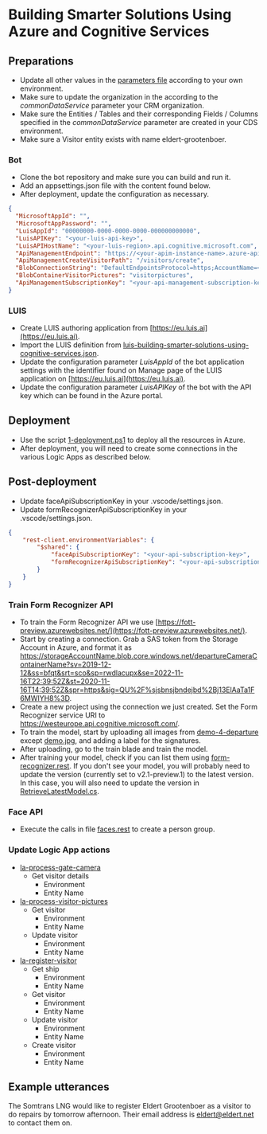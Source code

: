 # Building Smarter Solutions Using Azure and Cognitive Services

## Preparations

- Update all other values in the [parameters file](./code/azuredeploy.parameters.json) according to your own environment.
- Make sure to update the organization in the according to the _commonDataService_ parameter your CRM organization.
- Make sure the Entities / Tables and their corresponding Fields / Columns specified in the _commonDataService_ parameter are created in your CDS environment.
- Make sure a Visitor entity exists with name eldert-grootenboer.

### Bot

- Clone the bot repository and make sure you can build and run it.
- Add an appsettings.json file with the content found below.
- After deployment, update the configuration as necessary.

```json
{
  "MicrosoftAppId": "",
  "MicrosoftAppPassword": "",
  "LuisAppId": "00000000-0000-0000-0000-000000000000",
  "LuisAPIKey": "<your-luis-api-key>",
  "LuisAPIHostName": "<your-luis-region>.api.cognitive.microsoft.com",
  "ApiManagementEndpoint": "https://<your-apim-instance-name>.azure-api.net",
  "ApiManagementCreateVisitorPath": "/visitors/create",
  "BlobConnectionString": "DefaultEndpointsProtocol=https;AccountName=<your-storage-account-name>;AccountKey=<your-storage-account-key>;EndpointSuffix=core.windows.net",
  "BlobContainerVisitorPictures": "visitorpictures",
  "ApiManagementSubscriptionKey": "<your-api-management-subscription-key>"
}
```

### LUIS

- Create LUIS authoring application from [https://eu.luis.ai](https://eu.luis.ai).
- Import the LUIS definition from [luis-building-smarter-solutions-using-cognitive-services.json](./code/iac/cognitive-services/luis-models/luis-building-smarter-solutions-using-cognitive-services.json).
- Update the configuration parameter _LuisAppId_ of the bot application settings with the identifier found on Manage page of the LUIS application on [https://eu.luis.ai](https://eu.luis.ai).
- Update the configuration parameter _LuisAPIKey_ of the bot with the API key which can be found in the Azure portal.

## Deployment

- Use the script [1-deployment.ps1](./code/iac/1-deployment.ps1) to deploy all the resources in Azure.
- After deployment, you will need to create some connections in the various Logic Apps as described below.

## Post-deployment

- Update faceApiSubscriptionKey in your .vscode/settings.json.
- Update formRecognizerApiSubscriptionKey in your .vscode/settings.json.

```json
{
    "rest-client.environmentVariables": {
        "$shared": {
            "faceApiSubscriptionKey": "<your-api-subscription-key>",
            "formRecognizerApiSubscriptionKey": "<your-api-subscription-key>"
        }
    }
}
```

### Train Form Recognizer API

- To train the Form Recognizer API we use [https://fott-preview.azurewebsites.net/](https://fott-preview.azurewebsites.net/).
- Start by creating a connection. Grab a SAS token from the Storage Account in Azure, and format it as <https://storageAccountName.blob.core.windows.net/departureCameraContainerName?sv=2019-12-12&ss=bfqt&srt=sco&sp=rwdlacupx&se=2022-11-16T22:39:52Z&st=2020-11-16T14:39:52Z&spr=https&sig=QU%2F%sjsbnsjbndejbd%2Bj13ElAaTa1F6MWIYH8%3D>.
- Create a new project using the connection we just created. Set the Form Recognizer service URI to <https://westeurope.api.cognitive.microsoft.com/>.
- To train the model, start by uploading all images from [demo-4-departure](./demo/demo-4-departure) except [demo.jpg](./demo/demo-4-departure/demo.jpg), and adding a label for the signatures.
- After uploading, go to the train blade and train the model.
- After training your model, check if you can list them using [form-recognizer.rest](./code/iac/rest-calls/form-recognizer.rest). If you don't see your model, you will probably need to update the version (currently set to v2.1-preview.1) to the latest version. In this case, you will also need to update the version in [RetrieveLatestModel.cs](./code/functions/retrieve-latest-model/RetrieveLatestModel.cs).

### Face API

- Execute the calls in file [faces.rest](./code/iac/rest-calls/faces.rest) to create a person group.

### Update Logic App actions

- [la-process-gate-camera](./code/iac/logic-apps/la-process-gate-camera.json)
  - Get visitor details
    - Environment
    - Entity Name
- [la-process-visitor-pictures](./code/iac/logic-apps/la-process-visitor-pictures.json)
  - Get visitor
    - Environment
    - Entity Name
  - Update visitor
    - Environment
    - Entity Name
- [la-register-visitor](./code/iac/logic-apps/la-register-visitor.json)
  - Get ship
    - Environment
    - Entity Name
  - Get visitor
    - Environment
    - Entity Name
  - Update visitor
    - Environment
    - Entity Name
  - Create visitor
    - Environment
    - Entity Name

## Example utterances

The Somtrans LNG would like to register Eldert Grootenboer as a visitor to do repairs by tomorrow afternoon. Their email address is eldert@eldert.net to contact them on.
